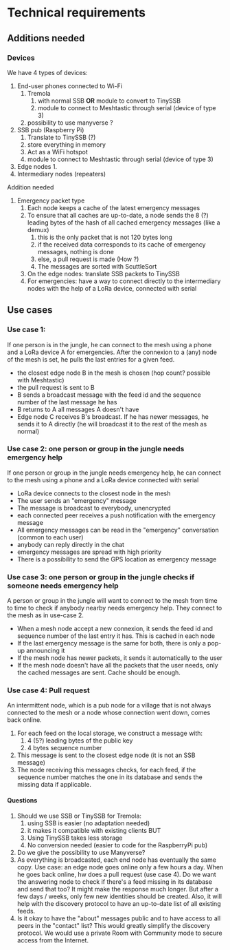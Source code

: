 # Technical requirements

## Additions needed

### Devices

We have 4 types of devices:
1. End-user phones connected to Wi-Fi
   1. Tremola
      1. with normal SSB **OR** module to convert to TinySSB
      2. module to connect to Meshtastic through serial (device of type 3)
   2. possibility to use manyverse ?
2. SSB pub (Raspberry Pi)
   1. Translate to TinySSB (?)
   2. store everything in memory
   3. Act as a WiFi hotspot
   4. module to connect to Meshtastic through serial (device of type 3)
3. Edge nodes
   1. 
4. Intermediary nodes (repeaters)

Addition needed

1. Emergency packet type
   1. Each node keeps a cache of the latest emergency messages
   2. To ensure that all caches are up-to-date, a node sends the 8 (?) leading 
      bytes of the 
      hash of all cached 
      emergency messages (like a demux)
      1. this is the only packet that is not 120 bytes long
      2. if the received data corresponds to its cache of emergency messages, nothing is 
         done
      3. else, a pull request is made (How ?)
      4. The messages are sorted with ScuttleSort
   3. On the edge nodes: translate SSB packets to TinySSB
   4. For emergencies: have a way to connect directly to the intermediary nodes with the 
      help of a LoRa device, connected with serial


## Use cases

### Use case 1: 

If one person is in the jungle, he can connect to the mesh using a phone and a LoRa 
device A for emergencies. After the connexion to a (any) node of the mesh is set, he 
pulls the last entries for a given feed. 
 - the closest edge node B in the mesh is chosen (hop count? possible with Meshtastic)
 - the pull request is sent to B
 - B sends a broadcast message with the feed id and the sequence number of the last 
   message he has
 - B returns to A all messages A doesn't have
 - Edge node C receives B's broadcast. If he has newer messages, he sends it to A 
   directly (he will broadcast it to the rest of the mesh as normal)

### Use case 2: one person or group in the jungle needs emergency help

If one person or group in the jungle needs emergency help, he can connect to the mesh 
using a phone and a LoRa device connected with serial 
- LoRa device connects to the closest node in the mesh
- The user sends an "emergency" message
- The message is broadcast to everybody, unencrypted
- each connected peer receives a push notification with the emergency message
- All emergency messages can be read in the "emergency" conversation (common to each user)
- anybody can reply directly in the chat
- emergency messages are spread with high priority
- There is a possibility to send the GPS location as emergency message

### Use case 3: one person or group in the jungle checks if someone needs emergency help

A person or group in the jungle will want to connect to the mesh from time to time to 
check if anybody nearby needs emergency help. They connect to the mesh as in use-case 2.
- When a mesh node accept a new connexion, it sends the feed id and sequence number of 
  the last entry it has. This is cached in each node
- If the last emergency message is the same for both, there is only a pop-up announcing it
- If the mesh node has newer packets, it sends it automatically to the user
- If the mesh node doesn't have all the packets that the user needs, only the 
  cached messages are sent. Cache should be enough.

### Use case 4: Pull request

An intermittent node, which is a pub node for a village that is not always connected 
to the mesh or a node whose connection went down, comes back online.
1. For each feed on the local storage, we construct a message with:
   1. 4 (5?) leading bytes of the public key
   2. 4 bytes sequence number
3. This message is sent to the closest edge node (it is not an SSB message)
4. The node receiving this messages checks, for each feed, if the sequence number 
   matches the one in its database and sends the missing data if applicable.

#### Questions

1. Should we use SSB or TinySSB for Tremola:
   1. using SSB is easier (no adaptation needed) 
   2. it makes it compatible with existing clients
   BUT
   3. Using TinySSB takes less storage
   4. No conversion needed (easier to code for the RaspberryPi pub)
2. Do we give the possibility to use Manyverse?
3. As everything is broadcasted, each end node has eventually the same copy. Use case: an 
   edge node goes online only a few hours a day. When he goes back online, hw does a 
   pull request (use case 4).
   Do we want the answering node to check if there's a feed missing in its database 
   and send that too? It might make the response much longer. But after a few days / 
   weeks, only few new identities should be created. Also, it will help with the 
   discovery protocol to have an up-to-date list of all existing feeds.
4. Is it okay to have the "about" messages public and to have access to all peers in 
   the "contact" list? This would greatly simplify the discovery protocol. We would use a 
   private Room with Community mode to secure access from the Internet.